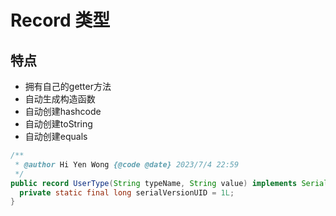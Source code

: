 # Record 类型
## 特点
- 拥有自己的getter方法
- 自动生成构造函数
- 自动创建hashcode
- 自动创建toString
- 自动创建equals

```java
/**
 * @author Hi Yen Wong {@code @date} 2023/7/4 22:59
 */
public record UserType(String typeName, String value) implements Serializable {
  private static final long serialVersionUID = 1L;
}
```

